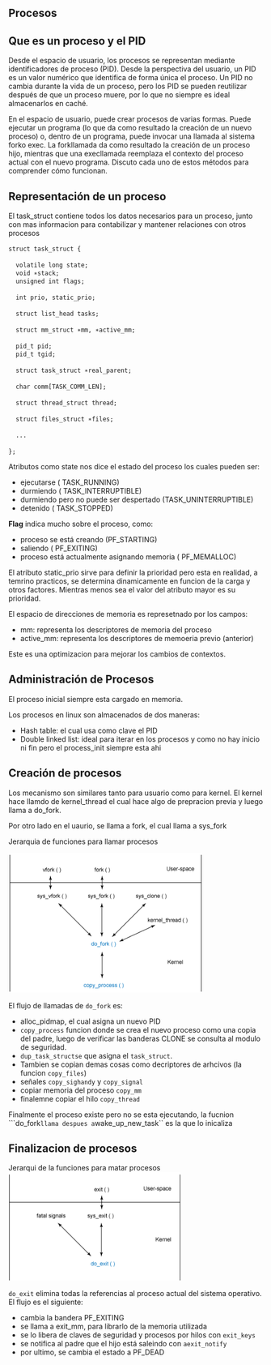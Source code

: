 ## Procesos

## Que es un proceso y el PID

Desde el espacio de usuario, los procesos se representan mediante identificadores de proceso (PID). Desde la perspectiva del usuario, un PID es un valor numérico que identifica de forma única el proceso. Un PID no cambia durante la vida de un proceso, pero los PID se pueden reutilizar después de que un proceso muere, por lo que no siempre es ideal almacenarlos en caché.

En el espacio de usuario, puede crear procesos de varias formas. Puede ejecutar un programa (lo que da como resultado la creación de un nuevo proceso) o, dentro de un programa, puede invocar una llamada al sistema forko exec. La forkllamada da como resultado la creación de un proceso hijo, mientras que una execllamada reemplaza el contexto del proceso actual con el nuevo programa. Discuto cada uno de estos métodos para comprender cómo funcionan.

## Representación de un proceso

El task_struct contiene todos los datos necesarios para un proceso, junto con mas informacion para contabilizar y mantener relaciones con otros procesos

``` 
struct task_struct {

  volatile long state;
  void ∗stack;
  unsigned int flags;

  int prio, static_prio;

  struct list_head tasks;

  struct mm_struct ∗mm, ∗active_mm;

  pid_t pid;
  pid_t tgid;

  struct task_struct ∗real_parent;

  char comm[TASK_COMM_LEN];

  struct thread_struct thread;

  struct files_struct ∗files;

  ...

};
```

Atributos como state nos dice el estado del proceso los cuales pueden ser:
-  ejecutarse ( TASK_RUNNING) 
-  durmiendo ( TASK_INTERRUPTIBLE)
-  durmiendo pero no puede ser despertado (TASK_UNINTERRUPTIBLE)
-  detenido ( TASK_STOPPED)

**Flag** indica mucho sobre el proceso, como:
- proceso se está creando (PF_STARTING)
- saliendo ( PF_EXITING)
- proceso está actualmente asignando memoria ( PF_MEMALLOC)

El atributo static_prio sirve para definir la prioridad pero esta en realidad, a temrino practicos, se determina dinamicamente en funcion de la carga y otros factores. Mientras menos sea el valor del atributo mayor es su prioridad.

El espacio de direcciones de memoria es represetnado por los campos:
- mm: representa los descriptores de memoria del proceso
- active_mm: representa los descriptores de memoeria previo (anterior)

Este es una optimizacion para mejorar los cambios de contextos.

## Administración de Procesos

El proceso inicial siempre esta cargado en memoria.

Los procesos en linux son almacenados de dos maneras:
- Hash table: el cual usa como clave el PID
- Double linked list: ideal para iterar en los procesos y como no hay inicio ni fin pero el process_init siempre esta ahi

## Creación de procesos

Los mecanismo son similares tanto para usuario como para kernel. El kernel hace llamdo de kernel_thread el cual hace algo de prepracion previa y luego llama a do_fork.

Por otro lado en el uaurio, se llama a fork, el cual llama a sys_fork

Jerarquia de funciones para llamar procesos

![](../assets/fork.png)

El flujo de llamadas de ``do_fork`` es:
- alloc_pidmap, el cual asigna un nuevo PID 
- ``copy_process`` funcion donde se crea el nuevo proceso como una copia del padre, luego de verificar las banderas CLONE se consulta al modulo de seguridad. 
- ``dup_task_structse`` que asigna el ``task_struct``. 
- Tambien se copian demas cosas como decriptores de arhcivos (la funcion ``copy_files``)
- señales ``copy_sighandy`` y ``copy_signal``
- copiar memoria del proceso ``copy_mm``
- finalemne copiar el hilo ``copy_thread``

Finalmente el proceso existe pero no se esta ejecutando, la fucnion ```do_fork`` llama despues a ``wake_up_new_task`` es la que lo inicaliza

## Finalizacion de procesos
Jerarqui de la funciones para matar procesos
![](../assets/exit.png)

``do_exit`` elimina todas la referencias al proceso actual del sistema operativo. El flujo es el siguiente:
- cambia la bandera PF_EXITING
- se llama a exit_mm, para librarlo de la memoria utilizada
- se lo libera de claves de seguridad y procesos por hilos con ``exit_keys``
- se notifica al padre que el hijo está saleindo con `aexit_notify`
- por ultimo, se cambia el estado a PF_DEAD